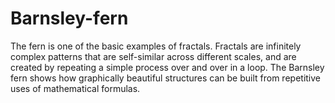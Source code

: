# Barnsley-fern
 The fern is one of the basic examples of fractals. Fractals are infinitely complex patterns that are self-similar across different scales, and are created by repeating a simple process over and over in a loop. The Barnsley fern shows how graphically beautiful structures can be built from repetitive uses of mathematical formulas.
